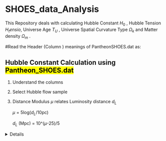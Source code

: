 # SHOES_data_Analysis
This Repository deals with calculating Hubble Constant $H_0$ , Hubble Tension $H_tensio$, Universe Age $T_U$ , Universe Spatial Curvature Type $\Omega_k$ and Matter density $\Omega_m$ .

#Read the Header (Column ) meanings of PantheonSHOES.dat as:


## Hubble Constant Calculation using <mark>Pantheon_SHOES.dat</mark>

1. Understand the columns
2. Select Hubble flow sample
3. Distance Modulus $\mu$ relates Luminosity distance $d_L$

   $\mu$ = 5log($d_L$/10pc)

   $d_L$ (Mpc) =  10^($\mu$-25)/5



<details>

- CID Supernova identifier (internal ID)
- IDSURVEY Survey ID the SN came from (e.g. SDSS, SNLS, Pan-STARRS, etc.)
- zHD	Redshift used for the Hubble Diagram (corrected redshift, including peculiar velocity corrections)
- zHDERR	Error on zHD
- zCMB	Redshift in the Cosmic Microwave Background (CMB) frame
- zCMBERR	Error on zCMB
- zHEL	Heliocentric redshift (before CMB correction)
- zHELERR	Error on zHEL
- m_b_corr	Corrected apparent magnitude of the SN (standardized after light-curve fitting & bias corrections)
- m_b_corr_err_DIAG	Diagonal (statistical) uncertainty on m_b_corr
- MU_SH0ES	Distance modulus (µ) calibrated with SH0ES Cepheid ladder
- MU_SH0ES_ERR_DIAG	Diagonal uncertainty on MU_SH0ES
- CEPH_DIST	Cepheid distance modulus (if host galaxy has Cepheid calibration, else missing)
- IS_CALIBRATOR	Flag (1 if SN is in a Cepheid-calibrator host, 0 otherwise)
- USED_IN_SH0ES_HF	Flag indicating whether this SN is used in the SH0ES Hubble-flow fit
- c	SALT2 color parameter (from SN light-curve fitting)
- cERR	Uncertainty in c
- x1	SALT2 stretch parameter (light-curve shape)
- x1ERR	Uncertainty in x1
- mB	Raw apparent B-band magnitude from SALT2 fit
- mBERR	Uncertainty in mB
- x0	SALT2 amplitude parameter
- x0ERR	Uncertainty in x0
- COV_x1_c	Covariance between stretch (x1) and color (c)
- COV_x1_x0	Covariance between x1 and x0
- COV_c_x0	Covariance between c and x0
- RA	Right Ascension of the supernova
- DEC	Declination of the supernova
- HOST_RA	Right Ascension of host galaxy
- HOST_DEC	Declination of host galaxy
- HOST_ANGSEP	Angular separation between SN and its host galaxy
- VPEC	Peculiar velocity correction (km/s)
- VPECERR	Uncertainty on peculiar velocity correction
- MWEBV	Milky Way dust reddening $E(B-V)$ from dust maps
- HOST_LOGMASS	Logarithmic stellar mass of host galaxy (log10 of $M/M_\odot$)
- HOST_LOGMASS_ERR	Error in HOST_LOGMASS
- PKMJD	Modified Julian Date of SN peak brightness
- PKMJDERR	Error in PKMJD
- NDOF	Degrees of freedom of the light-curve fit
- FITCHI2	$\chi^2$ value of the light-curve fit
- FITPROB	Fit probability (from $\chi^2$/NDOF)
- m_b_corr_err_RAW	Raw error on m_b_corr before extra corrections
- m_b_corr_err_VPEC	Contribution of peculiar velocity uncertainty to error in m_b_corr
- biasCor_m_b	Bias correction applied to m_b_corr (from simulations)
- biasCorErr_m_b	Error on biasCor_m_b
- biasCor_m_b_COVSCALE	Covariance scaling factor for bias correction
- biasCor_m_b_COVADD	Additional covariance contribution from bias correction

</continued>


